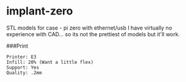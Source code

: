 # implant-zero
STL models for case - pi zero with ethernet/usb 
I have virtually no experience with CAD... so its not the prettiest of models but it'll work. 

###Print
```
Printer: E3
Infill: 20% (Want a little flex)
Support: Yes  
Quality: .2mm  
```
